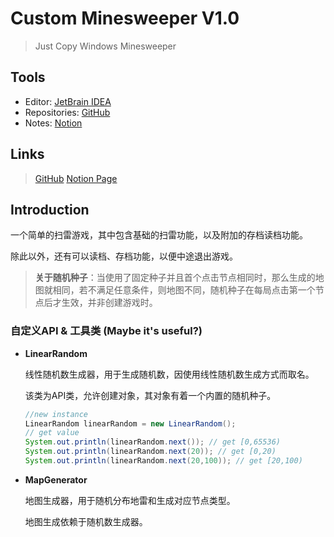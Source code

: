 # Custom Minesweeper V1.0

> Just Copy Windows Minesweeper

## Tools

+ Editor: [JetBrain IDEA](https://www.jetbrains.com/idea/)
+ Repositories: [GitHub](https://github.com)
+ Notes: [Notion](https://www.notion.so/)

## Links

> [GitHub](https://github.com/Kendieer/CustomMinesweeper)
> [Notion Page](https://boatneck-golf-2b4.notion.site/Minesweeper-6d0e47bc68254cc3900ba74a51b0aecf?pvs=4)

## Introduction

一个简单的扫雷游戏，其中包含基础的扫雷功能，以及附加的存档读档功能。


除此以外，还有可以读档、存档功能，以便中途退出游戏。

> **关于随机种子**：当使用了固定种子并且首个点击节点相同时，那么生成的地图就相同，若不满足任意条件，则地图不同，随机种子在每局点击第一个节点后才生效，并非创建游戏时。

### 自定义API & 工具类 (Maybe it's useful?)

- **LinearRandom**

  线性随机数生成器，用于生成随机数，因使用线性随机数生成方式而取名。

  该类为API类，允许创建对象，其对象有着一个内置的随机种子。

  ```java
  //new instance
  LinearRandom linearRandom = new LinearRandom();
  // get value
  System.out.println(linearRandom.next()); // get [0,65536)
  System.out.println(linearRandom.next(20)); // get [0,20)
  System.out.println(linearRandom.next(20,100)); // get [20,100)
  ```


- **MapGenerator**

  地图生成器，用于随机分布地雷和生成对应节点类型。

  地图生成依赖于随机数生成器。